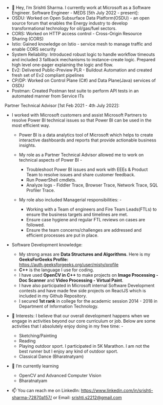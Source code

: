 - 👋 Hey, I’m Srishti Sharma. I currently work at Microsoft as a Software Engineer.
Software Engineer - MEDS [5th July 2022 - present]:
- OSDU: Worked on Open Subsurface Data Platform(OSDU) - an open source forum that enables the Energy industry to develop transformational technology for oil/gas/fuel sectors.
- CORS: Worked on HTTP access control - Cross-Origin Resource Sharing (CORS)
- Istio: Gained knowledge on Istio - service mesh to manage traffic and enable CORS security
- System Reliability: Introduced robust logic to handle workflow timeouts and included 3 fallback mechanisms to instance-create logic. Prepared high level one-pager explaining the logic and flow.
- Ev2: Delivered Public-Preview PLR - Buildout Automation and created fresh set of Ev2 compliant pipelines
- CP/DP: Worked on Control Plane (C#) and Data Plane(Java) services of OSDU
- Postman: Created Postman test suite to perform API tests in an automated manner from Service ITs

Partner Technical Advisor [1st Feb 2021 - 4th July 2022]:
- I worked with Microsoft customers and assist Microsoft Partners to resolve Power BI technical issues so that Power BI can be used in the most efficient way. 
    - Power BI is a data analytics tool of Microsoft which helps to create interactive dashboards and reports that provide actionable business insights.
    - My role as a Partner Technical Advisor allowed me to work on technical aspects of Power BI - 
        - Troubleshoot Power BI issues and work with EEEs & Product Team to resolve issues and share customer feedback.
        - Run PowerShell cmdlets.
        - Analyze logs - Fiddler Trace, Browser Trace, Network Trace, SQL Profiler Trace.
        
     - My role also included Managerial responsibilities: -
        - Working with a Team of engineers and Fire Team Leads(FTLs) to ensure the business targets and timelines are met.
        - Ensure case hygiene and regular FTL reviews on cases are followed.
        - Ensure the team concerns/challenges are addressed and efficient processes are put in place.
  
- Software Development knowledge: 
  - My strong areas are **Data Structures and Algorithms**. Here is my **GeeksForGeeks Profile:** https://auth.geeksforgeeks.org/user/misty/profile
  - **C++** is the language I use for coding.
  - I have used **OpenCV in C++** to make projects on **Image Processing - Doc Scanner** and **Video Processing - Virtual Paint**.
  - I have also participated in Microsoft internal Software Development contests and have made few side projects on ReactJS which is included in my Github Repository.
  - I secured **1st rank** in college for the academic session 2014 - 2018 in Department of Information Technology.
  
- 👀 Interests:
    I believe that our overall development happens when we engage in activities beyond our core curriculum or job. Below are some activities that I absolutely enjoy doing in my free time: -
    - Sketching/Painting
    - Reading
    - Playing outdoor sport. I participated in 5K Marathon. I am not the best runner but I enjoy any kind of outdoor sport.
    - Classical Dance (Bharatnatyam)
      
- 🌱 I’m currently learning
    - OpenCV and Advanced Computer Vision
    - Bharatnatyam

- 📫 You can reach me on LinkedIn: https://www.linkedin.com/in/srishti-sharma-72870a157/ or Email: srishti.s2212@gmail.com

<!---
srishti-s2212/srishti-s2212 is a ✨ special ✨ repository because its `README.md` (this file) appears on your GitHub profile.
You can click the Preview link to take a look at your changes.
--->
